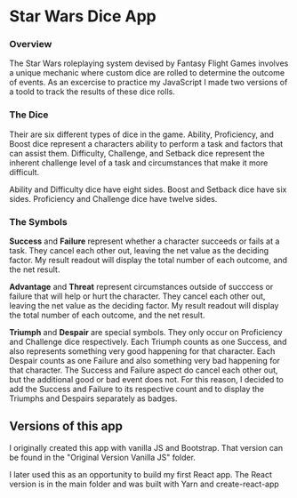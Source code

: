 # Star Wars Dice App
### Overview
The Star Wars roleplaying system devised by Fantasy Flight Games involves a unique mechanic where custom dice are rolled to determine the outcome of events. As an excercise to practice my JavaScript I made two versions of a toold to track the results of these dice rolls.
### The Dice
Their are six different types of dice in the game. Ability, Proficiency, and Boost dice represent a characters ability to perform a task and factors that can assist them. Difficulty, Challenge, and Setback dice represent the inherent challenge level of a task and circumstances that make it more difficult.

Ability and Difficulty dice have eight sides. Boost and Setback dice have six sides. Proficiency and Challenge dice have twelve sides.

### The Symbols
**Success** and **Failure** represent whether a character succeeds or fails at a task. They cancel each other out, leaving the net value as the deciding factor. My result readout will display the total number of each outcome, and the net result.

**Advantage** and **Threat** represent circumstances outside of succcess or failure that will help or hurt the character. They cancel each other out, leaving the net value as the deciding factor. My result readout will display the total number of each outcome, and the net result.

**Triumph** and **Despair** are special symbols. They only occur on Proficiency and Challenge dice respectively. Each Triumph counts as one Success, and also represents something very good happening for that character.  Each Despair counts as one Failure and also something very bad happening for that character. The Success and Failure aspect do cancel each other out, but the additional good or bad event does not. For this reason, I decided to add the Success and Failure to its respective count and to display the Triumphs and Despairs separately as badges.

## Versions of this app
I originally created this app with vanilla JS and Bootstrap. That version can be found in the "Original Version Vanilla JS" folder.

I later used this as an opportunity to build my first React app. The React version is in the main folder and was built with Yarn and create-react-app
